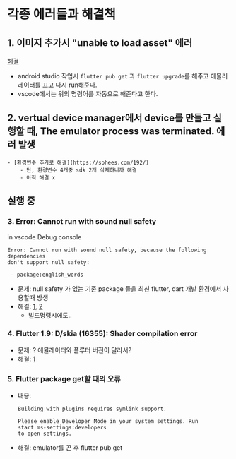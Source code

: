 # 각종 에러들과 해결책

## 1. 이미지 추가시 "unable to load asset" 에러

[해결](https://security-nanglam.tistory.com/479)

- android studio 작업시 `flutter pub get` 과 `flutter upgrade`를 해주고 에뮬러레이터를 끄고 다시 run해준다.
- vscode에서는 위의 명령어를 자동으로 해준다고 한다.

## 2. vertual device manager에서 device를 만들고 실행할 때, The emulator process was terminated. 에러 발생

    - [환경변수 추가로 해결](https://sohees.com/192/)
        - 단, 환경변수 4개중 sdk 2개 삭제하니까 해결
        - 아직 해결 x

## 실행 중

### 3. Error: Cannot run with sound null safety

in vscode Debug console

```
Error: Cannot run with sound null safety, because the following dependencies
don't support null safety:

 - package:english_words

```

- 문제: null safety 가 없는 기존 package 들을 최신 flutter, dart 개발 환경에서 사용할때 방생
- 해결: [1](https://calvinjmkim.tistory.com/66), [2](https://jeremyko.blogspot.com/2021/04/flutter-using-mixed-null-safety-for.html)
  - 빌드명령시에도..

### 4. Flutter 1.9: D/skia (16355): Shader compilation error

- 문제: ? 에뮬레이터와 플루터 버전이 달라서?
- 해결: [1](https://stackoverflow.com/questions/58380329/flutter-1-9-d-skia-5106-shader-compilation-error)

### 5. Flutter package get할 때의 오류

- 내용:

  ```
  Building with plugins requires symlink support.

  Please enable Developer Mode in your system settings. Run
  start ms-settings:developers
  to open settings.
  ```

- 해결: emulator를 끈 후 flutter pub get
